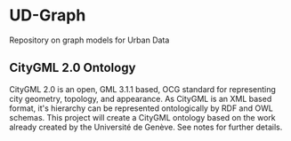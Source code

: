 # UD-Graph
Repository on graph models for Urban Data

## CityGML 2.0 Ontology
CityGML 2.0 is an open, GML 3.1.1 based, OCG standard for representing city geometry, topology, and
appearance. As CityGML is an XML based format, it's hierarchy can be represented ontologically by
RDF and OWL schemas. This project will create a CityGML ontology based on the work already created
by the Université de Genève. See notes for further details.


